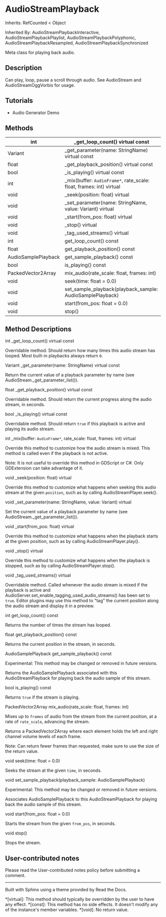 # AudioStreamPlayback

Inherits: RefCounted < Object

Inherited By: AudioStreamPlaybackInteractive, AudioStreamPlaybackPlaylist,
AudioStreamPlaybackPolyphonic, AudioStreamPlaybackResampled,
AudioStreamPlaybackSynchronized

Meta class for playing back audio.

## Description

Can play, loop, pause a scroll through audio. See AudioStream and
AudioStreamOggVorbis for usage.

## Tutorials

  * Audio Generator Demo

## Methods

int | _get_loop_count() virtual const  
---|---  
Variant | _get_parameter(name: StringName) virtual const  
float | _get_playback_position() virtual const  
bool | _is_playing() virtual const  
int | _mix(buffer: `AudioFrame*`, rate_scale: float, frames: int) virtual  
void | _seek(position: float) virtual  
void | _set_parameter(name: StringName, value: Variant) virtual  
void | _start(from_pos: float) virtual  
void | _stop() virtual  
void | _tag_used_streams() virtual  
int | get_loop_count() const  
float | get_playback_position() const  
AudioSamplePlayback | get_sample_playback() const  
bool | is_playing() const  
PackedVector2Array | mix_audio(rate_scale: float, frames: int)  
void | seek(time: float = 0.0)  
void | set_sample_playback(playback_sample: AudioSamplePlayback)  
void | start(from_pos: float = 0.0)  
void | stop()  
  
## Method Descriptions

int _get_loop_count() virtual const

Overridable method. Should return how many times this audio stream has looped.
Most built-in playbacks always return `0`.

Variant _get_parameter(name: StringName) virtual const

Return the current value of a playback parameter by name (see
AudioStream._get_parameter_list()).

float _get_playback_position() virtual const

Overridable method. Should return the current progress along the audio stream,
in seconds.

bool _is_playing() virtual const

Overridable method. Should return `true` if this playback is active and
playing its audio stream.

int _mix(buffer: `AudioFrame*`, rate_scale: float, frames: int) virtual

Override this method to customize how the audio stream is mixed. This method
is called even if the playback is not active.

Note: It is not useful to override this method in GDScript or C#. Only
GDExtension can take advantage of it.

void _seek(position: float) virtual

Override this method to customize what happens when seeking this audio stream
at the given `position`, such as by calling AudioStreamPlayer.seek().

void _set_parameter(name: StringName, value: Variant) virtual

Set the current value of a playback parameter by name (see
AudioStream._get_parameter_list()).

void _start(from_pos: float) virtual

Override this method to customize what happens when the playback starts at the
given position, such as by calling AudioStreamPlayer.play().

void _stop() virtual

Override this method to customize what happens when the playback is stopped,
such as by calling AudioStreamPlayer.stop().

void _tag_used_streams() virtual

Overridable method. Called whenever the audio stream is mixed if the playback
is active and AudioServer.set_enable_tagging_used_audio_streams() has been set
to `true`. Editor plugins may use this method to "tag" the current position
along the audio stream and display it in a preview.

int get_loop_count() const

Returns the number of times the stream has looped.

float get_playback_position() const

Returns the current position in the stream, in seconds.

AudioSamplePlayback get_sample_playback() const

Experimental: This method may be changed or removed in future versions.

Returns the AudioSamplePlayback associated with this AudioStreamPlayback for
playing back the audio sample of this stream.

bool is_playing() const

Returns `true` if the stream is playing.

PackedVector2Array mix_audio(rate_scale: float, frames: int)

Mixes up to `frames` of audio from the stream from the current position, at a
rate of `rate_scale`, advancing the stream.

Returns a PackedVector2Array where each element holds the left and right
channel volume levels of each frame.

Note: Can return fewer frames than requested, make sure to use the size of the
return value.

void seek(time: float = 0.0)

Seeks the stream at the given `time`, in seconds.

void set_sample_playback(playback_sample: AudioSamplePlayback)

Experimental: This method may be changed or removed in future versions.

Associates AudioSamplePlayback to this AudioStreamPlayback for playing back
the audio sample of this stream.

void start(from_pos: float = 0.0)

Starts the stream from the given `from_pos`, in seconds.

void stop()

Stops the stream.

## User-contributed notes

Please read the User-contributed notes policy before submitting a comment.

* * *

Built with Sphinx using a theme provided by Read the Docs.

  *[virtual]: This method should typically be overridden by the user to have any effect.
  *[const]: This method has no side effects. It doesn't modify any of the instance's member variables.
  *[void]: No return value.

